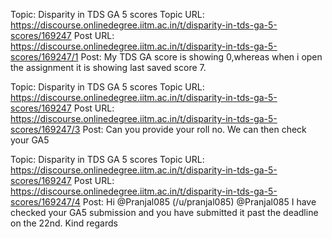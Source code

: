 Topic: Disparity in TDS GA 5 scores
Topic URL: https://discourse.onlinedegree.iitm.ac.in/t/disparity-in-tds-ga-5-scores/169247
Post URL: https://discourse.onlinedegree.iitm.ac.in/t/disparity-in-tds-ga-5-scores/169247/1
Post:  My TDS GA score is showing 0,whereas when i open the assignment it is showing last saved score 7. 

Topic: Disparity in TDS GA 5 scores
Topic URL: https://discourse.onlinedegree.iitm.ac.in/t/disparity-in-tds-ga-5-scores/169247
Post URL: https://discourse.onlinedegree.iitm.ac.in/t/disparity-in-tds-ga-5-scores/169247/3
Post:  Can you provide your roll no. We can then check your GA5 

Topic: Disparity in TDS GA 5 scores
Topic URL: https://discourse.onlinedegree.iitm.ac.in/t/disparity-in-tds-ga-5-scores/169247
Post URL: https://discourse.onlinedegree.iitm.ac.in/t/disparity-in-tds-ga-5-scores/169247/4
Post:  Hi  @Pranjal085 (/u/pranjal085) @Pranjal085 
 I have checked your GA5 submission and you have submitted it past the deadline on the 22nd. 
 Kind regards 
